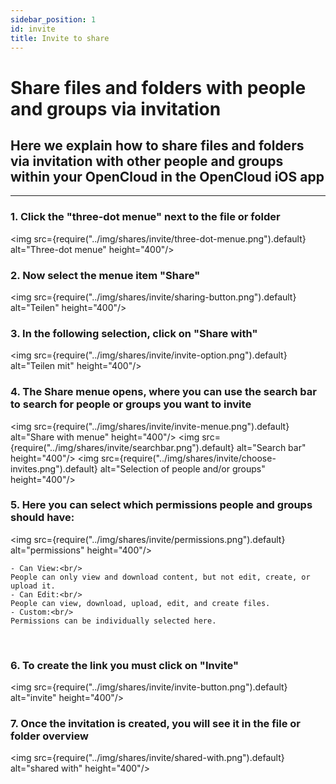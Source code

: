 ```yaml
---
sidebar_position: 1
id: invite
title: Invite to share
---
```


# Share files and folders with people and groups via invitation

## Here we explain how to share files and folders via invitation with other people and groups within your OpenCloud in the OpenCloud iOS app

---

### 1. Click the "three-dot menue" next to the file or folder

<img src={require("../img/shares/invite/three-dot-menue.png").default} alt="Three-dot menue" height="400"/>
<br/>

### 2. Now select the menue item "Share"

<img src={require("../img/shares/invite/sharing-button.png").default} alt="Teilen" height="400"/>
<br/>

### 3. In the following selection, click on "Share with"

<img src={require("../img/shares/invite/invite-option.png").default} alt="Teilen mit" height="400"/>
<br/>

### 4. The Share menue opens, where you can use the search bar to search for people or groups you want to invite

<img src={require("../img/shares/invite/invite-menue.png").default} alt="Share with menue" height="400"/>
<img src={require("../img/shares/invite/searchbar.png").default} alt="Search bar" height="400"/>
<img src={require("../img/shares/invite/choose-invites.png").default} alt="Selection of people and/or groups" height="400"/>
<br/>

### 5. Here you can select which permissions people and groups should have:<br/>

<img src={require("../img/shares/invite/permissions.png").default} alt="permissions" height="400"/>

    - Can View:<br/>
    People can only view and download content, but not edit, create, or upload it.
    - Can Edit:<br/>
    People can view, download, upload, edit, and create files.
    - Custom:<br/>
    Permissions can be individually selected here.

<br/>

### 6. To create the link you must click on "Invite"

<img src={require("../img/shares/invite/invite-button.png").default} alt="invite" height="400"/>
<br/>

### 7. Once the invitation is created, you will see it in the file or folder overview

<img src={require("../img/shares/invite/shared-with.png").default} alt="shared with" height="400"/>
